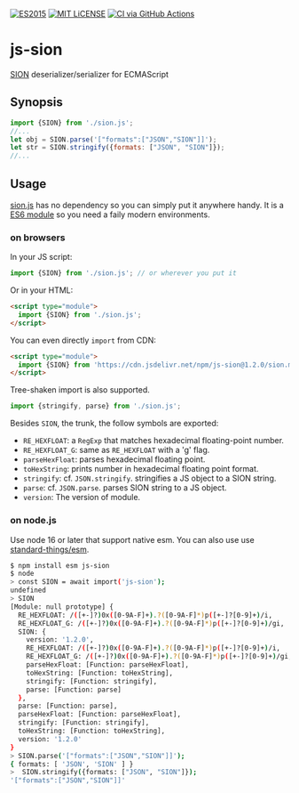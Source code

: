 [![ES2015](https://img.shields.io/badge/JavaScript-ES2015-blue.svg)](http://www.ecma-international.org/ecma-262/6.0/)
[![MIT LiCENSE](https://img.shields.io/badge/license-MIT-blue.svg)](LICENSE)
[![CI via GitHub Actions](https://github.com/dankogai/js-sion/actions/workflows/node.js.yml/badge.svg)](https://github.com/dankogai/js-sion/actions/workflows/node.js.yml)

# js-sion

[SION] deserializer/serializer for ECMAScript

[SION]: https://dankogai.github.io/SION/

## Synopsis

```javascript
import {SION} from './sion.js';
//...
let obj = SION.parse('["formats":["JSON","SION"]]');
let str = SION.stringify({formats: ["JSON", "SION"]});
//...
```

## Usage

[sion.js] has no dependency so you can simply put it anywhere handy.  It is a [ES6 module] so you need a faily modern environments.

[sion.js]: ./sion.js
[ES6 module]: https://developer.mozilla.org/en-US/docs/Web/JavaScript/Reference/Statements/import

### on browsers

In your JS script:

```javascript
import {SION} from './sion.js'; // or wherever you put it
```

Or in your HTML:

```html
<script type="module">
  import {SION} from './sion.js';
</script>
```

You can even directly `import` from CDN:

```html
<script type="module">
  import {SION} from 'https://cdn.jsdelivr.net/npm/js-sion@1.2.0/sion.min.js';
</script>
```

Tree-shaken import is also supported.

```javascript
import {stringify, parse} from './sion.js';
```

Besides `SION`, the trunk, the follow symbols are exported:

* `RE_HEXFLOAT`:
  a `RegExp` that matches hexadecimal floating-point number.
* `RE_HEXFLOAT_G`:
  same as `RE_HEXFLOAT` with a 'g' flag.
* `parseHexFloat`:
  parses hexadecimal floating point.
* `toHexString`:
  prints number in hexadecimal floating point format.
* `stringify`:
  cf. `JSON.stringify`. stringifies a JS object to a SION string.
* `parse`:
  cf. `JSON.parse`. parses SION string to a JS object.
* `version`:
  The version of module.

### on node.js

Use node 16 or later that support native esm.  You can also use use [standard-things/esm].

[standard-things/esm]: https://github.com/standard-things/esm


```sh
$ npm install esm js-sion
$ node
> const SION = await import('js-sion');
undefined
> SION
[Module: null prototype] {
  RE_HEXFLOAT: /([+-]?)0x([0-9A-F]+).?([0-9A-F]*)p([+-]?[0-9]+)/i,
  RE_HEXFLOAT_G: /([+-]?)0x([0-9A-F]+).?([0-9A-F]*)p([+-]?[0-9]+)/gi,
  SION: {
    version: '1.2.0',
    RE_HEXFLOAT: /([+-]?)0x([0-9A-F]+).?([0-9A-F]*)p([+-]?[0-9]+)/i,
    RE_HEXFLOAT_G: /([+-]?)0x([0-9A-F]+).?([0-9A-F]*)p([+-]?[0-9]+)/gi,
    parseHexFloat: [Function: parseHexFloat],
    toHexString: [Function: toHexString],
    stringify: [Function: stringify],
    parse: [Function: parse]
  },
  parse: [Function: parse],
  parseHexFloat: [Function: parseHexFloat],
  stringify: [Function: stringify],
  toHexString: [Function: toHexString],
  version: '1.2.0'
}
> SION.parse('["formats":["JSON","SION"]]');
{ formats: [ 'JSON', 'SION' ] }
>  SION.stringify({formats: ["JSON", "SION"]});
'["formats":["JSON","SION"]]'
```
